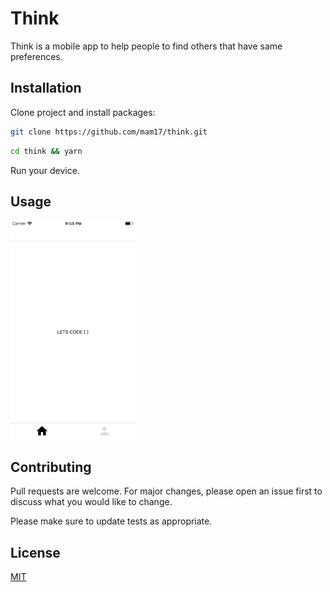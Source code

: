 # Think

Think is a mobile app to help people to find others that have same preferences.

## Installation

Clone project and install packages:

```bash
git clone https://github.com/mam17/think.git
```
```bash
cd think && yarn
```

Run your device.

## Usage
<img src="/images/stage.png" width="200" height="350"  >

## Contributing
Pull requests are welcome. For major changes, please open an issue first to discuss what you would like to change.

Please make sure to update tests as appropriate.

## License
[MIT](https://choosealicense.com/licenses/mit/)
